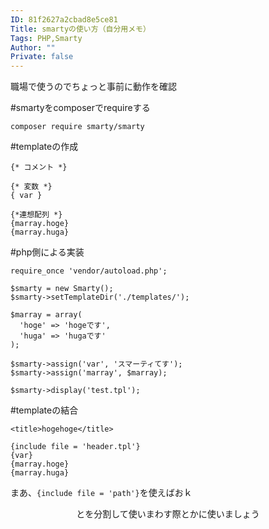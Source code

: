 ```yaml
---
ID: 81f2627a2cbad8e5ce81
Title: smartyの使い方（自分用メモ）
Tags: PHP,Smarty
Author: ""
Private: false
---
```


職場で使うのでちょっと事前に動作を確認

#smartyをcomposerでrequireする

```
composer require smarty/smarty
```

#templateの作成

```test.tpl
{* コメント *}

{* 変数 *}
{ var }

{*連想配列 *}
{marray.hoge}
{marray.huga}
```

#php側による実装

```run.php
require_once 'vendor/autoload.php';

$smarty = new Smarty();
$smarty->setTemplateDir('./templates/');

$marray = array(
  'hoge' => 'hogeです',
  'huga' => 'hugaです'
);

$smarty->assign('var', 'スマーティてす');
$smarty->assign('marray', $marray);

$smarty->display('test.tpl');
```

#templateの結合

```header.tpl
<title>hogehoge</title>
```

```test2.tpl
{include file = 'header.tpl'}
{var}
{marray.hoge}
{marray.huga}
```
まあ、`{include file = 'path'}`を使えばおｋ
<header>と<body>を分割して使いまわす際とかに使いましょう
